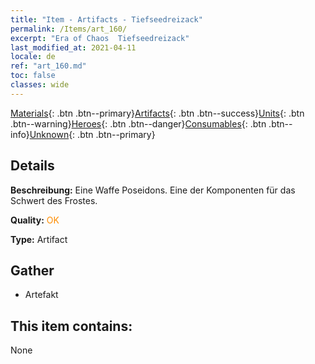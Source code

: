 ```yaml
---
title: "Item - Artifacts - Tiefseedreizack"
permalink: /Items/art_160/
excerpt: "Era of Chaos  Tiefseedreizack"
last_modified_at: 2021-04-11
locale: de
ref: "art_160.md"
toc: false
classes: wide
---
```

 [Materials](/de/Items/){: .btn .btn--primary}[Artifacts](/de/Items/Artifacts/){: .btn .btn--success}[Units](/de/Items/Units/){: .btn .btn--warning}[Heroes](/de/Items/Heroes/){: .btn .btn--danger}[Consumables](/de/Items/Consumables/){: .btn .btn--info}[Unknown](/de/Items/Unknown/){: .btn .btn--primary}

## Details
 **Beschreibung:** Eine Waffe Poseidons. Eine der Komponenten für das Schwert des Frostes.

 **Quality:** <span style="color: #FF8C00">OK</span>

 **Type:** Artifact

## Gather

*    Artefakt 

## This item contains:

  None

